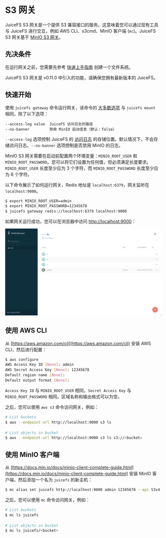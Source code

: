 # S3 网关

JuiceFS S3 网关是一个提供 S3 兼容接口的服务。这意味着您可以通过现有工具与 JuiceFS 进行交互，例如 AWS CLI、s3cmd、MinIO 客户端 (`mc`)。JuiceFS S3 网关基于 [MinIO S3 网关](https://docs.min.io/docs/minio-gateway-for-s3.html)。

## 先决条件

在运行网关之前，您需要先参考 [快速上手指南](quick_start_guide.md) 创建一个文件系统。

JuiceFS S3 网关是 v0.11.0 中引入的功能，请确保您拥有最新版本的 JuiceFS。

## 快速开始

使用 `juicefs gateway` 命令运行网关，该命令的 [大多数选项](command_reference.md#juicefs-gateway) 与 `juicefs mount` 相同，除了以下选项：

```
--access-log value  JuiceFS 访问日志的路径
--no-banner         禁用 MinIO 启动信息（默认：false）
```

`--access-log` 选项控制 JuiceFS 的 [访问日志](fault_diagnosis_and_analysis.md#访问日志) 的存储位置。默认情况下，不会存储访问日志。`--no-banner` 选项控制是否禁用 MinIO 的日志。

MinIO S3 网关需要在启动前配置两个环境变量：`MINIO_ROOT_USER` 和 `MINIO_ROOT_PASSWORD`。您可以将它们设置为任何值，但必须满足长度要求。`MINIO_ROOT_USER` 长度至少应为 3 个字符，而 `MINIO_ROOT_PASSWORD` 长度至少应为 8 个字符。

以下命令展示了如何运行网关，Redis 地址是 `localhost:6379`，网关监听在 `localhost:9000`。

```bash
$ export MINIO_ROOT_USER=admin
$ export MINIO_ROOT_PASSWORD=12345678
$ juicefs gateway redis://localhost:6379 localhost:9000
```

如果网关运行成功，您可以在浏览器中访问 [http://localhost:9000](http://localhost:9000)：

![MinIO browser](../images/minio-browser.png)

## 使用 AWS CLI

从 [https://aws.amazon.com/cli](https://aws.amazon.com/cli) 安装 AWS CLI，然后进行配置：

```bash
$ aws configure
AWS Access Key ID [None]: admin
AWS Secret Access Key [None]: 12345678
Default region name [None]:
Default output format [None]:
```

`Access Key ID` 与 `MINIO_ROOT_USER` 相同，`Secret Access Key` 与 `MINIO_ROOT_PASSWORD` 相同。区域名称和输出格式可以为空。

之后，您可以使用 `aws s3` 命令访问网关，例如：

```bash
# List buckets
$ aws --endpoint-url http://localhost:9000 s3 ls

# List objects in bucket
$ aws --endpoint-url http://localhost:9000 s3 ls s3://<bucket>
```

## 使用 MinIO 客户端

从 [https://docs.min.io/docs/minio-client-complete-guide.html](https://docs.min.io/docs/minio-client-complete-guide.html) 安装 MinIO 客户端，然后添加一个名为 `juicefs` 的新主机：

```bash
$ mc alias set juicefs http://localhost:9000 admin 12345678 --api S3v4
```

之后，您可以使用 `mc` 命令访问网关，例如：

```bash
# List buckets
$ mc ls juicefs

# List objects in bucket
$ mc ls juicefs/<bucket>
```
